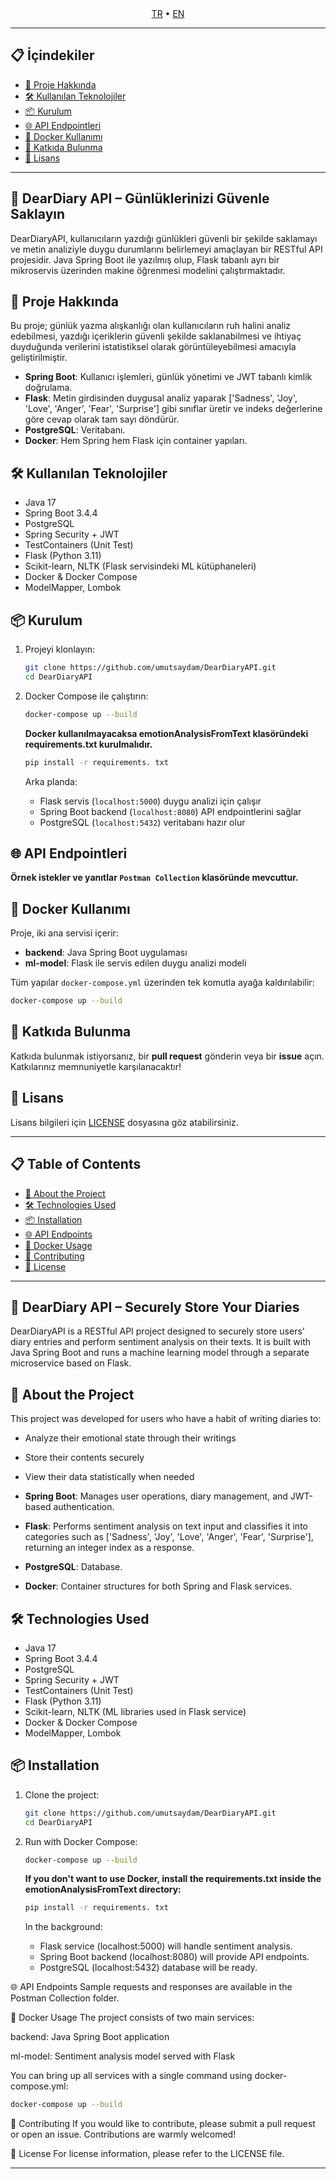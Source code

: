 <div align="center"> 
  <span><a href="#backend-icerik">TR</a></span> • 
  <span><a href="#backend-content">EN</a></span> 
</div>

---

## 📋 İçindekiler

- [📡 Proje Hakkında](#proje-hakkında)
- [🛠 Kullanılan Teknolojiler](#kullanılan-teknolojiler)
- [📦 Kurulum](#kurulum)
- [🌐 API Endpointleri](#api-endpointleri)
- [🐳 Docker Kullanımı](#docker-kullanımı)
- [🤝 Katkıda Bulunma](#katkıda-bulunma)
- [📜 Lisans](#lisans)

---

## 📡 <span id="backend-icerik">DearDiary API – Günlüklerinizi Güvenle Saklayın</span>

DearDiaryAPI, kullanıcıların yazdığı günlükleri güvenli bir şekilde saklamayı ve metin analiziyle duygu durumlarını belirlemeyi amaçlayan bir RESTful API projesidir. Java Spring Boot ile yazılmış olup, Flask tabanlı ayrı bir mikroservis üzerinden makine öğrenmesi modelini çalıştırmaktadır.

## 🧠 <span id="proje-hakkında">Proje Hakkında</span>

Bu proje; günlük yazma alışkanlığı olan kullanıcıların ruh halini analiz edebilmesi, yazdığı içeriklerin güvenli şekilde saklanabilmesi ve ihtiyaç duyduğunda verilerini istatistiksel olarak görüntüleyebilmesi amacıyla geliştirilmiştir.

- **Spring Boot**: Kullanıcı işlemleri, günlük yönetimi ve JWT tabanlı kimlik doğrulama.
- **Flask**: Metin girdisinden duygusal analiz yaparak ['Sadness', 'Joy', 'Love', 'Anger', 'Fear', 'Surprise'] gibi sınıflar üretir ve indeks değerlerine göre cevap olarak tam sayı döndürür.
- **PostgreSQL**: Veritabanı.
- **Docker**: Hem Spring hem Flask için container yapıları.

## 🛠 <span id="kullanılan-teknolojiler">Kullanılan Teknolojiler</span>

- Java 17  
- Spring Boot 3.4.4  
- PostgreSQL  
- Spring Security + JWT  
- TestContainers (Unit Test)  
- Flask (Python 3.11)  
- Scikit-learn, NLTK (Flask servisindeki ML kütüphaneleri)  
- Docker & Docker Compose  
- ModelMapper, Lombok  

## 📦 <span id="kurulum">Kurulum</span>

1. Projeyi klonlayın:
   ```bash
   git clone https://github.com/umutsaydam/DearDiaryAPI.git
   cd DearDiaryAPI
   ```

2. Docker Compose ile çalıştırın:
   ```bash
   docker-compose up --build
   ```
   **Docker kullanılmayacaksa emotionAnalysisFromText klasöründeki requirements.txt kurulmalıdır.**
   ```bash
   pip install -r requirements. txt
   ```
   
   Arka planda:

   - Flask servis (`localhost:5000`) duygu analizi için çalışır  
   - Spring Boot backend (`localhost:8080`) API endpointlerini sağlar  
   - PostgreSQL (`localhost:5432`) veritabanı hazır olur  

## 🌐 <span id="api-endpointleri">API Endpointleri</span>

**Örnek istekler ve yanıtlar `Postman Collection` klasöründe mevcuttur.**

## 🐳 <span id="docker-kullanımı">Docker Kullanımı</span>

Proje, iki ana servisi içerir:

- **backend**: Java Spring Boot uygulaması  
- **ml-model**: Flask ile servis edilen duygu analizi modeli  

Tüm yapılar `docker-compose.yml` üzerinden tek komutla ayağa kaldırılabilir:

```bash
docker-compose up --build
```

## 🤝 <span id="katkıda-bulunma">Katkıda Bulunma</span>

Katkıda bulunmak istiyorsanız, bir **pull request** gönderin veya bir **issue** açın. Katkılarınız memnuniyetle karşılanacaktır!

## 📜 <span id="lisans">Lisans</span>

Lisans bilgileri için [LICENSE](LICENSE) dosyasına göz atabilirsiniz.

---

## 📋 Table of Contents

- [📡 About the Project](#about-the-project)
- [🛠 Technologies Used](#technologies-used)
- [📦 Installation](#installation)
- [🌐 API Endpoints](#api-endpoints)
- [🐳 Docker Usage](#docker-usage)
- [🤝 Contributing](#contributing)
- [📜 License](#license)

---

## 📡 <span id="backend-content">DearDiary API – Securely Store Your Diaries</span>

DearDiaryAPI is a RESTful API project designed to securely store users' diary entries and perform sentiment analysis on their texts. It is built with Java Spring Boot and runs a machine learning model through a separate microservice based on Flask.

## 🧠 <span id="about-the-project">About the Project</span>

This project was developed for users who have a habit of writing diaries to:

- Analyze their emotional state through their writings
- Store their contents securely
- View their data statistically when needed

- **Spring Boot**: Manages user operations, diary management, and JWT-based authentication.
- **Flask**: Performs sentiment analysis on text input and classifies it into categories such as ['Sadness', 'Joy', 'Love', 'Anger', 'Fear', 'Surprise'], returning an integer index as a response.
- **PostgreSQL**: Database.
- **Docker**: Container structures for both Spring and Flask services.

## 🛠 <span id="technologies-used">Technologies Used</span>

- Java 17  
- Spring Boot 3.4.4  
- PostgreSQL  
- Spring Security + JWT  
- TestContainers (Unit Test)  
- Flask (Python 3.11)  
- Scikit-learn, NLTK (ML libraries used in Flask service)  
- Docker & Docker Compose  
- ModelMapper, Lombok  

## 📦 <span id="installation">Installation</span>

1. Clone the project:
   ```bash
   git clone https://github.com/umutsaydam/DearDiaryAPI.git
   cd DearDiaryAPI

2. Run with Docker Compose:
   ```bash
   docker-compose up --build
   ```
   **If you don't want to use Docker, install the requirements.txt inside the emotionAnalysisFromText directory:**
   ```bash
   pip install -r requirements. txt
   ```

   In the background:

   - Flask service (localhost:5000) will handle sentiment analysis. 
   - Spring Boot backend (localhost:8080) will provide API endpoints.
   - PostgreSQL (localhost:5432) database will be ready.

🌐 <span id="api-endpoints">API Endpoints</span>
Sample requests and responses are available in the Postman Collection folder.

🐳 <span id="docker-usage">Docker Usage</span>
The project consists of two main services:

backend: Java Spring Boot application

ml-model: Sentiment analysis model served with Flask

You can bring up all services with a single command using docker-compose.yml:

```bash
docker-compose up --build
```

🤝 <span id="contributing">Contributing</span>
If you would like to contribute, please submit a pull request or open an issue. Contributions are warmly welcomed!

📜 <span id="license">License</span>
For license information, please refer to the LICENSE file.

---
